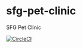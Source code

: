# sfg-pet-clinic
SFG Pet Clinic

[![CircleCI](https://circleci.com/gh/Kazrath/sfg-pet-clinic.svg?style=svg)](https://circleci.com/gh/Kazrath/sfg-pet-clinic)